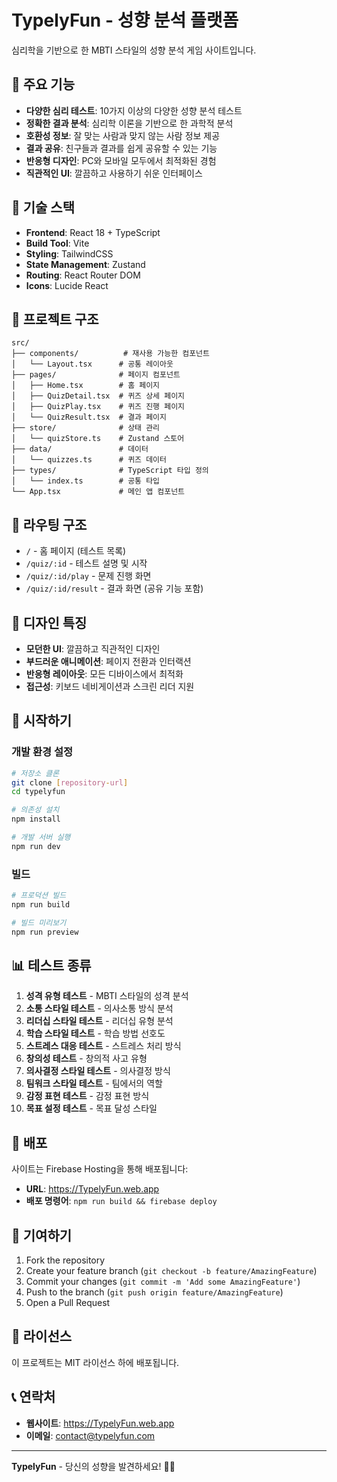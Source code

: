 # TypelyFun - 성향 분석 플랫폼

심리학을 기반으로 한 MBTI 스타일의 성향 분석 게임 사이트입니다.

## 🌟 주요 기능

- **다양한 심리 테스트**: 10가지 이상의 다양한 성향 분석 테스트
- **정확한 결과 분석**: 심리학 이론을 기반으로 한 과학적 분석
- **호환성 정보**: 잘 맞는 사람과 맞지 않는 사람 정보 제공
- **결과 공유**: 친구들과 결과를 쉽게 공유할 수 있는 기능
- **반응형 디자인**: PC와 모바일 모두에서 최적화된 경험
- **직관적인 UI**: 깔끔하고 사용하기 쉬운 인터페이스

## 🚀 기술 스택

- **Frontend**: React 18 + TypeScript
- **Build Tool**: Vite
- **Styling**: TailwindCSS
- **State Management**: Zustand
- **Routing**: React Router DOM
- **Icons**: Lucide React

## 📁 프로젝트 구조

```
src/
├── components/          # 재사용 가능한 컴포넌트
│   └── Layout.tsx      # 공통 레이아웃
├── pages/              # 페이지 컴포넌트
│   ├── Home.tsx        # 홈 페이지
│   ├── QuizDetail.tsx  # 퀴즈 상세 페이지
│   ├── QuizPlay.tsx    # 퀴즈 진행 페이지
│   └── QuizResult.tsx  # 결과 페이지
├── store/              # 상태 관리
│   └── quizStore.ts    # Zustand 스토어
├── data/               # 데이터
│   └── quizzes.ts      # 퀴즈 데이터
├── types/              # TypeScript 타입 정의
│   └── index.ts        # 공통 타입
└── App.tsx             # 메인 앱 컴포넌트
```

## 🎯 라우팅 구조

- `/` - 홈 페이지 (테스트 목록)
- `/quiz/:id` - 테스트 설명 및 시작
- `/quiz/:id/play` - 문제 진행 화면
- `/quiz/:id/result` - 결과 화면 (공유 기능 포함)

## 🎨 디자인 특징

- **모던한 UI**: 깔끔하고 직관적인 디자인
- **부드러운 애니메이션**: 페이지 전환과 인터랙션
- **반응형 레이아웃**: 모든 디바이스에서 최적화
- **접근성**: 키보드 네비게이션과 스크린 리더 지원

## 🚀 시작하기

### 개발 환경 설정

```bash
# 저장소 클론
git clone [repository-url]
cd typelyfun

# 의존성 설치
npm install

# 개발 서버 실행
npm run dev
```

### 빌드

```bash
# 프로덕션 빌드
npm run build

# 빌드 미리보기
npm run preview
```

## 📊 테스트 종류

1. **성격 유형 테스트** - MBTI 스타일의 성격 분석
2. **소통 스타일 테스트** - 의사소통 방식 분석
3. **리더십 스타일 테스트** - 리더십 유형 분석
4. **학습 스타일 테스트** - 학습 방법 선호도
5. **스트레스 대응 테스트** - 스트레스 처리 방식
6. **창의성 테스트** - 창의적 사고 유형
7. **의사결정 스타일 테스트** - 의사결정 방식
8. **팀워크 스타일 테스트** - 팀에서의 역할
9. **감정 표현 테스트** - 감정 표현 방식
10. **목표 설정 테스트** - 목표 달성 스타일

## 🔗 배포

사이트는 Firebase Hosting을 통해 배포됩니다:
- **URL**: https://TypelyFun.web.app
- **배포 명령어**: `npm run build && firebase deploy`

## 🤝 기여하기

1. Fork the repository
2. Create your feature branch (`git checkout -b feature/AmazingFeature`)
3. Commit your changes (`git commit -m 'Add some AmazingFeature'`)
4. Push to the branch (`git push origin feature/AmazingFeature`)
5. Open a Pull Request

## 📝 라이선스

이 프로젝트는 MIT 라이선스 하에 배포됩니다.

## 📞 연락처

- **웹사이트**: https://TypelyFun.web.app
- **이메일**: contact@typelyfun.com

---

**TypelyFun** - 당신의 성향을 발견하세요! 🧠✨ 